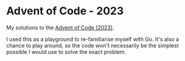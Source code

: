 # Advent of Code - 2023

My solutions to the [Advent of Code (2023)](https://adventofcode.com/2023/).

I used this as a playground to re-familiarise myself with Go. It's also a chance to play around, so the code won't necessarily be the simplest possible I would use to solve the exact problem.

